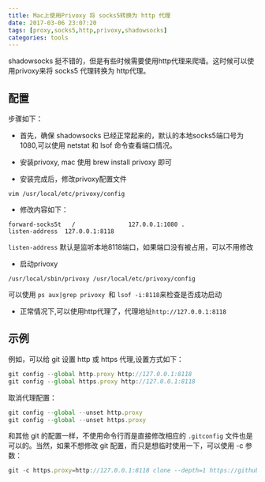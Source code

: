 ```yaml
---
title: Mac上使用Privoxy 将 socks5转换为 http 代理
date: 2017-03-06 23:07:20
tags: [proxy,socks5,http,privoxy,shadowsocks]
categories: tools
---
```


shadowsocks 挺不错的，但是有些时候需要使用http代理来爬墙。这时候可以使用privoxy来将 socks5 代理转换为 http代理。
## 配置

步骤如下：

- 首先，确保 shadowsocks 已经正常起来的，默认的本地socks5端口号为 1080,可以使用 netstat 和 lsof 命令查看端口情况。

- 安装privoxy, mac 使用 brew install privoxy 即可

- 安装完成后，修改privoxy配置文件
<!--more-->
```
vim /usr/local/etc/privoxy/config
```
- 修改内容如下：
```
forward-socks5t   /               127.0.0.1:1080 .
listen-address  127.0.0.1:8118
```
`listen-address` 默认是监听本地8118端口，如果端口没有被占用，可以不用修改
- 启动privoxy
```
/usr/local/sbin/privoxy /usr/local/etc/privoxy/config
```
可以使用 `ps aux|grep privoxy `和 `lsof -i:8118`来检查是否成功启动
- 正常情况下,可以使用http代理了，代理地址`http://127.0.0.1:8118`

## 示例

例如，可以给 git 设置 http 或 https 代理,设置方式如下：
```js
git config --global http.proxy http://127.0.0.1:8118
git config --global https.proxy http://127.0.0.1:8118
```
取消代理配置：
```js
git config --global --unset http.proxy
git config --global --unset https.proxy
```
和其他 git 的配置一样，不使用命令行而是直接修改相应的 `.gitconfig` 文件也是可以的。当然，如果不想修改 git 配置，而只是想临时使用一下，可以使用 -c 参数：
```js
git -c https.proxy=http://127.0.0.1:8118 clone --depth=1 https://github.com/xxx/xxx
```
